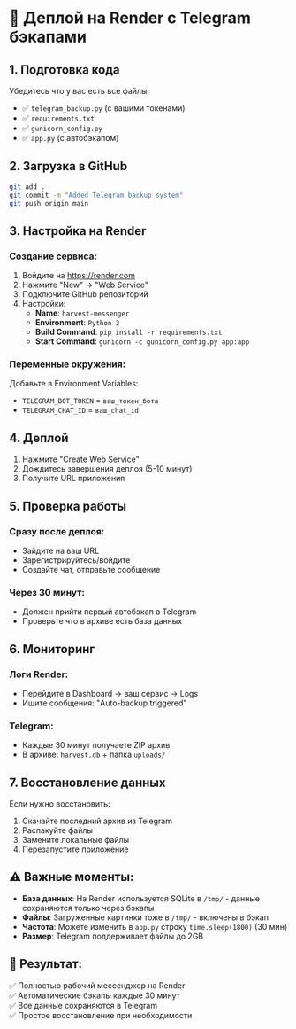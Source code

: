 # 🚀 Деплой на Render с Telegram бэкапами

## 1. Подготовка кода

Убедитесь что у вас есть все файлы:
- ✅ `telegram_backup.py` (с вашими токенами)
- ✅ `requirements.txt` 
- ✅ `gunicorn_config.py`
- ✅ `app.py` (с автобэкапом)

## 2. Загрузка в GitHub

```bash
git add .
git commit -m "Added Telegram backup system"
git push origin main
```

## 3. Настройка на Render

### Создание сервиса:
1. Войдите на https://render.com
2. Нажмите "New" → "Web Service"
3. Подключите GitHub репозиторий
4. Настройки:
   - **Name**: `harvest-messenger`
   - **Environment**: `Python 3`
   - **Build Command**: `pip install -r requirements.txt`
   - **Start Command**: `gunicorn -c gunicorn_config.py app:app`

### Переменные окружения:
Добавьте в Environment Variables:
- `TELEGRAM_BOT_TOKEN` = `ваш_токен_бота`
- `TELEGRAM_CHAT_ID` = `ваш_chat_id`

## 4. Деплой

1. Нажмите "Create Web Service"
2. Дождитесь завершения деплоя (5-10 минут)
3. Получите URL приложения

## 5. Проверка работы

### Сразу после деплоя:
- Зайдите на ваш URL
- Зарегистрируйтесь/войдите
- Создайте чат, отправьте сообщение

### Через 30 минут:
- Должен прийти первый автобэкап в Telegram
- Проверьте что в архиве есть база данных

## 6. Мониторинг

### Логи Render:
- Перейдите в Dashboard → ваш сервис → Logs
- Ищите сообщения: "Auto-backup triggered"

### Telegram:
- Каждые 30 минут получаете ZIP архив
- В архиве: `harvest.db` + папка `uploads/`

## 7. Восстановление данных

Если нужно восстановить:
1. Скачайте последний архив из Telegram
2. Распакуйте файлы
3. Замените локальные файлы
4. Перезапустите приложение

## ⚠️ Важные моменты:

- **База данных**: На Render используется SQLite в `/tmp/` - данные сохраняются только через бэкапы
- **Файлы**: Загруженные картинки тоже в `/tmp/` - включены в бэкап
- **Частота**: Можете изменить в `app.py` строку `time.sleep(1800)` (30 мин)
- **Размер**: Telegram поддерживает файлы до 2GB

## 🎯 Результат:

✅ Полностью рабочий мессенджер на Render  
✅ Автоматические бэкапы каждые 30 минут  
✅ Все данные сохраняются в Telegram  
✅ Простое восстановление при необходимости